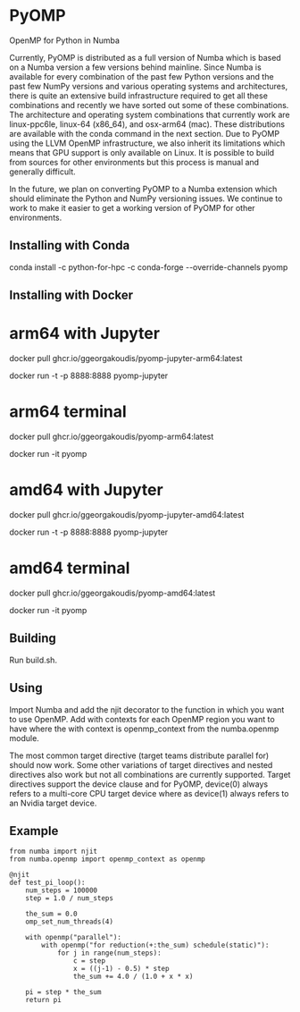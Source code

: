 # PyOMP
OpenMP for Python in Numba

Currently, PyOMP is distributed as a full version of Numba which is based on a Numba version a few versions behind mainline.  Since Numba is available for every combination of the past few Python versions and the past few NumPy versions and various operating systems and architectures, there is quite an extensive build infrastructure required to get all these combinations and recently we have sorted out some of these combinations.  The architecture and operating system combinations that currently work are linux-ppc6le, linux-64 (x86_64), and osx-arm64 (mac).  These distributions are available with the conda command in the next section.  Due to PyOMP using the LLVM OpenMP infrastructure, we also inherit its limitations which means that GPU support is only available on Linux.  It is possible to build from sources for other environments but this process is manual and generally difficult.

In the future, we plan on converting PyOMP to a Numba extension which should eliminate the Python and NumPy versioning issues.  We continue to work to make it easier to get a working version of PyOMP for other environments.

Installing with Conda
---------------------

conda install -c python-for-hpc -c conda-forge --override-channels pyomp

Installing with Docker
----------------------

# arm64 with Jupyter
docker pull ghcr.io/ggeorgakoudis/pyomp-jupyter-arm64:latest

docker run -t -p 8888:8888 pyomp-jupyter

# arm64 terminal
docker pull ghcr.io/ggeorgakoudis/pyomp-arm64:latest

docker run -it pyomp 

# amd64 with Jupyter
docker pull ghcr.io/ggeorgakoudis/pyomp-jupyter-amd64:latest

docker run -t -p 8888:8888 pyomp-jupyter

# amd64 terminal
docker pull ghcr.io/ggeorgakoudis/pyomp-amd64:latest

docker run -it pyomp 

Building
--------

Run build.sh.

Using
-----

Import Numba and add the njit decorator to the function in which you want to use OpenMP.
Add with contexts for each OpenMP region you want to have where the with context is
openmp_context from the numba.openmp module.

The most common target directive (target teams distribute parallel for) should now work.
Some other variations of target directives and nested directives also work but not all
combinations are currently supported.  Target directives support the device clause and
for PyOMP, device(0) always refers to a multi-core CPU target device where as device(1)
always refers to an Nvidia target device.

Example
-------

    from numba import njit
    from numba.openmp import openmp_context as openmp

    @njit
    def test_pi_loop():
        num_steps = 100000
        step = 1.0 / num_steps

        the_sum = 0.0
        omp_set_num_threads(4)

        with openmp("parallel"):
            with openmp("for reduction(+:the_sum) schedule(static)"):
                for j in range(num_steps):
                    c = step
                    x = ((j-1) - 0.5) * step
                    the_sum += 4.0 / (1.0 + x * x)

        pi = step * the_sum
        return pi


